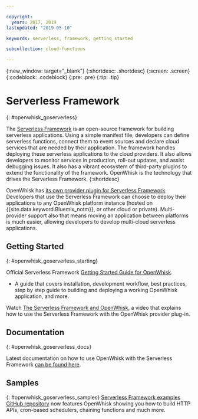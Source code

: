 ```yaml
---

copyright:
  years: 2017, 2019
lastupdated: "2019-05-10"

keywords: serverless, framework, getting started

subcollection: cloud-functions

---
```






{:new_window: target="_blank"}
{:shortdesc: .shortdesc}
{:screen: .screen}
{:codeblock: .codeblock}
{:pre: .pre}
{:tip: .tip}

# Serverless Framework
{: #openwhisk_goserverless}

The [Serverless Framework](https://serverless.com/) is an open-source framework for building serverless applications. Using a simple manifest file, developers can define serverless functions, connect them to event sources and declare cloud services that are needed by their application. The framework handles deploying these serverless applications to the cloud providers. It also allows developers to monitor services in production, roll-out updates, and assist debugging issues. It also has a vibrant ecosystem of third-party plugins to extend the functionality of the framework. OpenWhisk is the technology that drives the Serverless Framework.
{:shortdesc}

OpenWhisk has [its own provider plugin for Serverless Framework](https://github.com/serverless/serverless-openwhisk). Developers that use the Serverless Framework can choose to deploy their applications to any OpenWhisk platform instance (hosted on {{site.data.keyword.Bluemix_notm}}, or other cloud or private). Multi-provider support also that means moving an application between platforms is much easier, allowing developers to develop multi-cloud serverless applications.

## Getting Started
{: #openwhisk_goserverless_starting}

Official Serverless Framework [Getting Started Guide for OpenWhisk](https://serverless.com/framework/docs/providers/openwhisk/guide/intro/).
* A guide that covers installation, development workflow, best practices, step by step guide to building and deploying a working OpenWhisk application, and more.

Watch [The Serverless Framework and OpenWhisk](https://youtu.be/GJY10W98Itc), a video that explains how to use the Serverless Framework with the OpenWhisk provider plug-in.

## Documentation
{: #openwhisk_goserverless_docs}

Latest documentation on how to use OpenWhisk with the Serverless Framework [can be found here](https://serverless.com/framework/docs/providers/openwhisk/).

## Samples
{: #openwhisk_goserverless_samples}
[Serverless Framework examples GitHub repository](https://github.com/serverless/examples) now features OpenWhisk showing you how to build HTTP APIs, cron-based schedulers, chaining functions and much more.

